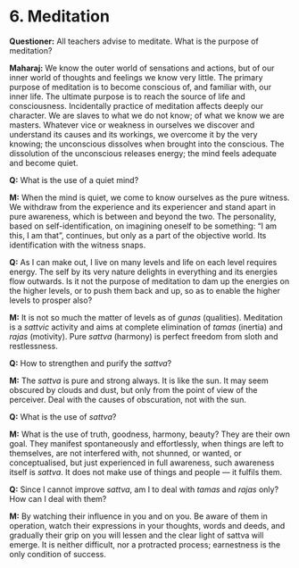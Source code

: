 # 6. Meditation

**Questioner:** All teachers advise to meditate. What is the purpose of meditation?

**Maharaj:** We know the outer world of sensations and actions, but of our inner world of thoughts and feelings we know very little. The primary purpose of meditation is to become conscious of, and familiar with, our inner life. The ultimate purpose is to reach the source of life and consciousness. Incidentally practice of meditation affects deeply our character. We are slaves to what we do not know; of what we know we are masters. Whatever vice or weakness in ourselves we discover and understand its causes and its workings, we overcome it by the very knowing; the unconscious dissolves when brought into the conscious. The dissolution of the unconscious releases energy; the mind feels adequate and become quiet.

**Q:** What is the use of a quiet mind?

**M:** When the mind is quiet, we come to know ourselves as the pure witness. We withdraw from the experience and its experiencer and stand apart in pure awareness, which is between and beyond the two. The personality, based on self-identification, on imagining oneself to be something: “I am this, I am that”, continues, but only as a part of the objective world. Its identification with the witness snaps.

**Q:** As I can make out, I live on many levels and life on each level requires energy. The self by its very nature delights in everything and its energies flow outwards. Is it not the purpose of meditation to dam up the energies on the higher levels, or to push them back and up, so as to enable the higher levels to prosper also?

**M:** It is not so much the matter of levels as of *gunas* (qualities). Meditation is a *sattvic* activity and
aims at complete elimination of *tamas* (inertia) and *rajas* (motivity). Pure *sattva* (harmony) is perfect
freedom from sloth and restlessness.

**Q:** How to strengthen and purify the *sattva*?

**M:** The *sattva* is pure and strong always. It is like the sun. It may seem obscured by clouds and dust, but only from the point of view of the perceiver. Deal with the causes of obscuration, not with the sun.

**Q:** What is the use of *sattva*?

**M:** What is the use of truth, goodness, harmony, beauty? They are their own goal. They manifest spontaneously and effortlessly, when things are left to themselves, are not interfered with, not shunned, or wanted, or conceptualised, but just experienced in full awareness, such awareness itself is *sattva*. It does not make use of things and people — it fulfils them.

**Q:** Since I cannot improve *sattva*, am I to deal with *tamas* and *rajas* only? How can I deal with
them?

**M:** By watching their influence in you and on you. Be aware of them in operation, watch their expressions in your thoughts, words and deeds, and gradually their grip on you will lessen and the clear light of sattva will emerge. It is neither difficult, nor a protracted process; earnestness is the only condition of success.
